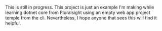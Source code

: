 This is still in progress. This project is just an example I'm making while learning dotnet core from Pluralsight using an empty web app project temple from the cli. Nevertheless, I hope anyone that sees this will find it helpful.